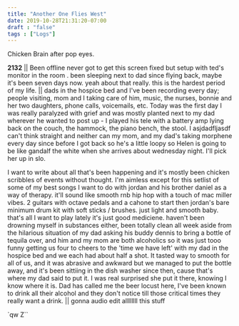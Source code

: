 ```yaml
---
title: "Another One Flies West"
date: 2019-10-28T21:31:20-07:00
draft : "false"
tags : ["Logs"]
---
```


Chicken Brain after pop eyes.

<!--more-->

**2132**
||
Been offline never got to get this screen fixed but setup with ted's monitor in the room . been sleeping next to dad since flying back, maybe it's been seven days now. yeah about that really. this is the hardest period of my life. || dads in the hospice bed and I've been recording every day; people visiting, mom and I taking care of him, music, the nurses, bonnie and her two daughters, phone calls, voicemails, etc. Today was the first day I was really paralyzed with grief and was mostly planted next to my dad wherever he wanted to post up - I played his tele with a battery amp lying back on the couch, the hammock, the piano bench, the stool. I asjdadfljasdf can't think straight and neither can my mom, and my dad's taking morphene every day since before I got back so he's a little loopy so Helen is going to be like gandalf the white when she arrives about wednesday night. I'll pick her up in slo.


I want to write about all that's been happening and it's mostly been chicken scribbles of events without thought. I'm aimless except for this setlist of some of my best songs I want to do with jordan and his brother daniel as a way of therapy. it'll sound like smooth rnb hip hop with a touch of mac miller vibes. 2 guitars with octave pedals and a cahone to start then jordan's bare minimum drum kit with soft sticks / brushes. just light and smooth baby. that's all I want to play lately it's just good mediciene. haven't been drowning myself in substances either, been totally clean all week aside from the hilarious situation of my dad asking his buddy dennis to bring a bottle of tequila over, and him and my mom are both alcoholics so it was just tooo funny getting us four to cheers to the 'time we have left' with my dad in the hospice bed and we each had about half a shot. It tasted way to smooth for all of us,  and it was abrasive and awkward but we managed to put the bottle away, and it's been sittiing in the dish washer since then, cause that's where my dad said to put it. I was real surprised she put it there, knowing I know where it is. Dad has called me the beer locust here, I've been known to drink all their alcohol and they don't notice till those critical times they really want a drink. || gonna audio edit allllllll this stuff

`qw Z``

```
